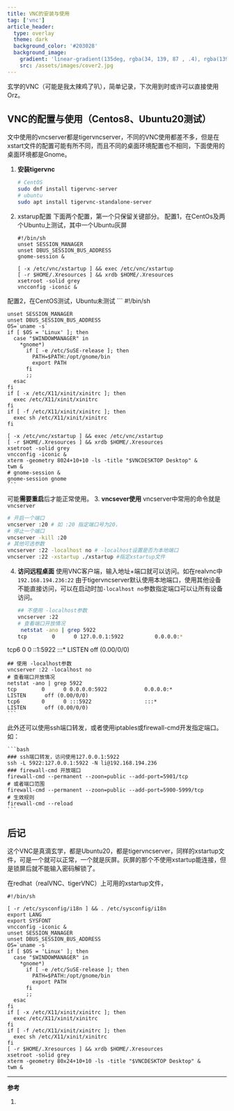 ```yaml
---
title: VNC的安装与使用
tag: ['vnc']
article_header:
  type: overlay
  theme: dark
  background_color: '#203028'
  background_image:
    gradient: 'linear-gradient(135deg, rgba(34, 139, 87 , .4), rgba(139, 34, 139, .4))'
    src: /assets/images/cover2.jpg
---
```



玄学的VNC（可能是我太辣鸡了叭），简单记录，下次用到时或许可以直接使用Orz。
<!--more-->

## VNC的配置与使用（Centos8、Ubuntu20测试）
文中使用的vncserver都是tigervncserver，不同的VNC使用都差不多，但是在xstart文件的配置可能有所不同，而且不同的桌面环境配置也不相同，下面使用的桌面环境都是Gnome。
1. **安装tigervnc**
    ```bash
    # CentOS
    sudo dnf install tigervnc-server
    # ubuntu 
    sudo apt install tigervnc-standalone-server
    ```
2. xstarup配置
下面两个配置，第一个只保留关键部分。
配置1，在CentOs及两个Ubuntu上测试，其中一个Ubuntu灰屏
    ```
    #!/bin/sh
    unset SESSION_MANAGER
    unset DBUS_SESSION_BUS_ADDRESS
    gnome-session &

    [ -x /etc/vnc/xstartup ] && exec /etc/vnc/xstartup
    [ -r $HOME/.Xresources ] && xrdb $HOME/.Xresources
    xsetroot -solid grey
    vncconfig -iconic &
    ```
配置2，在CentOS测试，Ubuntu未测试
    ```
    #!/bin/sh

    unset SESSION_MANAGER
    unset DBUS_SESSION_BUS_ADDRESS
    OS=`uname -s`
    if [ $OS = 'Linux' ]; then
      case "$WINDOWMANAGER" in
        *gnome*)
          if [ -e /etc/SuSE-release ]; then
            PATH=$PATH:/opt/gnome/bin
            export PATH
          fi
          ;;
      esac
    fi
    if [ -x /etc/X11/xinit/xinitrc ]; then
      exec /etc/X11/xinit/xinitrc
    fi
    if [ -f /etc/X11/xinit/xinitrc ]; then
      exec sh /etc/X11/xinit/xinitrc
    fi

    [ -x /etc/vnc/xstartup ] && exec /etc/vnc/xstartup
    [ -r $HOME/.Xresources ] && xrdb $HOME/.Xresources
    xsetroot -solid grey
    vncconfig -iconic &
    xterm -geometry 8024+10+10 -ls -title "$VNCDESKTOP Desktop" &
    twm &
    # gnome-session &
    gnome-session gnome
    ```
可能**需要重启**后才能正常使用。
3. **vncsever使用**
   vncserver中常用的命令就是`vncserver`

   ```bash
   # 开启一个端口
   vncserver :20 # 如 :20 指定端口号为20，
   # 停止一个端口
   vncserver -kill :20
   # 其他可选参数
   vncserver :22 -localhost no # -localhost设置是否为本地端口
   vncserver :22 -xstartup ./xstartup #指定xstartup文件
   ```

   

4. **访问远程桌面**
    使用VNC客户端，输入地址+端口就可以访问。如在realvnc中`192.168.194.236:22`
    由于tigervncserver默认使用本地端口，使用其他设备不能直接访问，可以在启动时加`-localhost no`参数指定端口可以让所有设备访问。
    
    ```bash
    ## 不使用 -localhost参数
    vncserver :22
    # 查看端口开放情况
     netstat -ano | grep 5922
    tcp        0      0 127.0.0.1:5922          0.0.0.0:*               LISTEN      off (0.00/0/0)
tcp6       0      0 ::1:5922                :::*                    LISTEN      off (0.00/0/0)
    
    ## 使用 -localhost参数
    vncserver :22 -localhost no
    # 查看端口开放情况
    netstat -ano | grep 5922
    tcp        0      0 0.0.0.0:5922            0.0.0.0:*               LISTEN      off (0.00/0/0)
    tcp6       0      0 :::5922                 :::*                    LISTEN      off (0.00/0/0)
    ```
此外还可以使用ssh端口转发，或者使用iptables或firewall-cmd开发指定端口。
如：

    ```bash
    ### ssh端口转发，访问使用127.0.0.1:5922
    ssh -L 5922:127.0.0.1:5922 -N li@192.168.194.236
    ### firewall-cmd 开放端口
    firewall-cmd --permanent --zoon=public --add-port=5901/tcp
    # 或者端口范围
    firewall-cmd --permanent --zoon=public --add-port=5900-5999/tcp
    # 生效规则
    firewall-cmd --reload
    ```

## 后记
这个VNC是真滴玄学，都是Ubuntu20，都是tigervncserver，同样的xstartup文件，可是一个就可以正常，一个就是灰屏。灰屏的那个不使用xstartup能连接，但是锁屏后就不能输入密码解锁了。

在redhat（realVNC、tigerVNC）上可用的xstartup文件，

```
#!/bin/sh

[ -r /etc/sysconfig/i18n ] && . /etc/sysconfig/i18n
export LANG
export SYSFONT
vncconfig -iconic &
unset SESSION_MANAGER
unset DBUS_SESSION_BUS_ADDRESS
OS=`uname -s`
if [ $OS = 'Linux' ]; then
  case "$WINDOWMANAGER" in
    *gnome*)
      if [ -e /etc/SuSE-release ]; then
        PATH=$PATH:/opt/gnome/bin
        export PATH
      fi
      ;;
  esac
fi
if [ -x /etc/X11/xinit/xinitrc ]; then
  exec /etc/X11/xinit/xinitrc
fi
if [ -f /etc/X11/xinit/xinitrc ]; then
  exec sh /etc/X11/xinit/xinitrc
fi
[ -r $HOME/.Xresources ] && xrdb $HOME/.Xresources
xsetroot -solid grey
xterm -geometry 80x24+10+10 -ls -title "$VNCDESKTOP Desktop" &
twm &
```





---

**参考**

1. [](#)

